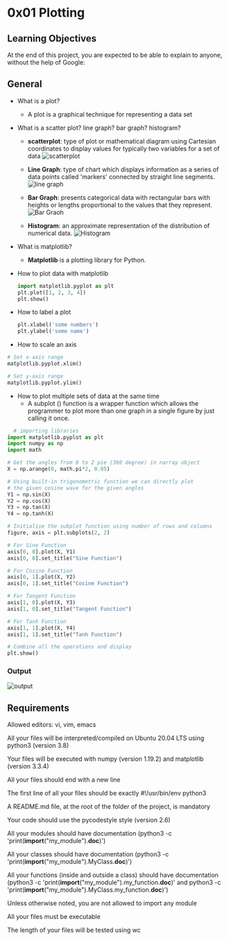 # 0x01 Plotting

## Learning Objectives

At the end of this project, you are expected to be able to explain to anyone, without the help of Google:

## General

- What is a plot?
  - A plot is a graphical technique for representing a data set

- What is a scatter plot? line graph? bar graph? histogram?
  - **scatterplot**: type of plot or mathematical diagram using Cartesian coordinates to display values for typically two variables for a set of data
  ![scatterplot](https://upload.wikimedia.org/wikipedia/commons/thumb/a/af/Scatter_diagram_for_quality_characteristic_XXX.svg/440px-Scatter_diagram_for_quality_characteristic_XXX.svg.png)

  - **Line Graph**: type of chart which displays information as a series of data points called 'markers' connected by straight line segments.
  ![line graph](https://upload.wikimedia.org/wikipedia/commons/thumb/0/02/ScientificGraphSpeedVsTime.svg/600px-ScientificGraphSpeedVsTime.svg.png)

  - **Bar Graph**: presents categorical data with rectangular bars with heights or lengths proportional to the values that they represent.
  ![Bar Graoh](https://upload.wikimedia.org/wikipedia/commons/3/35/Human_losses_of_world_war_two_by_country.png)

  - **Histogram**: an approximate representation of the distribution of numerical data.
  ![Histogram](https://upload.wikimedia.org/wikipedia/commons/thumb/c/c3/Histogram_of_arrivals_per_minute.svg/440px-Histogram_of_arrivals_per_minute.svg.png)

- What is matplotlib?
  - **Matplotlib** is a plotting library for Python.

- How to plot data with matplotlib

  ``` python
  import matplotlib.pyplot as plt
  plt.plot([1, 2, 3, 4])
  plt.show()
  ```

- How to label a plot

  ``` python
  plt.xlabel('some numbers')
  plt.ylabel('some name')
  ```

- How to scale an axis

``` python
# Set x-axis range
matplotlib.pyplot.xlim()

# Set y-axis range
matplotlib.pyplot.ylim()
```

- How to plot multiple sets of data at the same time
  - A subplot () function is a wrapper function which allows the programmer to plot more than one graph in a single figure by just calling it once.

``` python
  # importing libraries
import matplotlib.pyplot as plt
import numpy as np
import math

# Get the angles from 0 to 2 pie (360 degree) in narray object
X = np.arange(0, math.pi*2, 0.05)

# Using built-in trigonometric function we can directly plot
# the given cosine wave for the given angles
Y1 = np.sin(X)
Y2 = np.cos(X)
Y3 = np.tan(X)
Y4 = np.tanh(X)

# Initialise the subplot function using number of rows and columns
figure, axis = plt.subplots(2, 2)

# For Sine Function
axis[0, 0].plot(X, Y1)
axis[0, 0].set_title("Sine Function")

# For Cosine Function
axis[0, 1].plot(X, Y2)
axis[0, 1].set_title("Cosine Function")

# For Tangent Function
axis[1, 0].plot(X, Y3)
axis[1, 0].set_title("Tangent Function")

# For Tanh Function
axis[1, 1].plot(X, Y4)
axis[1, 1].set_title("Tanh Function")

# Combine all the operations and display
plt.show()
```

### Output

![output](https://media.geeksforgeeks.org/wp-content/uploads/20201219163929/Figure2.png)

## Requirements

Allowed editors: vi, vim, emacs

All your files will be interpreted/compiled on Ubuntu 20.04 LTS using python3 (version 3.8)

Your files will be executed with numpy (version 1.19.2) and matplotlib (version 3.3.4)

All your files should end with a new line

The first line of all your files should be exactly #!/usr/bin/env python3

A README.md file, at the root of the folder of the project, is mandatory

Your code should use the pycodestyle style (version 2.6)

All your modules should have documentation (python3 -c 'print(__import__("my_module").__doc__)')

All your classes should have documentation (python3 -c 'print(__import__("my_module").MyClass.__doc__)')

All your functions (inside and outside a class) should have documentation (python3 -c 'print(__import__("my_module").my_function.__doc__)' and python3 -c 'print(__import__("my_module").MyClass.my_function.__doc__)')

Unless otherwise noted, you are not allowed to import any module

All your files must be executable

The length of your files will be tested using wc
